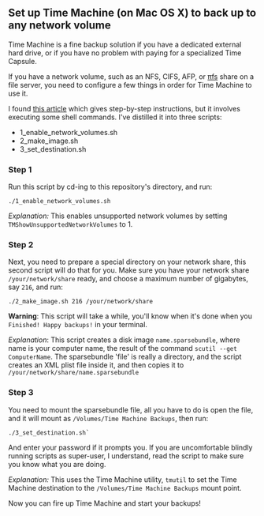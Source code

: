 ## Set up Time Machine (on Mac OS X) to back up to any network volume

Time Machine is a fine backup solution if you have a dedicated external hard drive, or if you have no problem with paying for a specialized Time Capsule.

If you have a network volume, such as an NFS, CIFS, AFP, or [πfs](https://github.com/philipl/pifs#readme) share on a file server, you need to configure a few things in order for Time Machine to use it.

I found [this article](http://lifehacker.com/5691649/an-easier-way-to-set-up-time-machine-to-back-up-to-a-networked-windows-computer) which gives step-by-step instructions, but it involves executing some shell commands. I've distilled it into three scripts: 

 - 1_enable_network_volumes.sh
 - 2_make_image.sh
 - 3_set_destination.sh
 
### Step 1

Run this script by cd-ing to this repository's directory, and run:

``` 
./1_enable_network_volumes.sh
```

_Explanation:_ This enables unsupported network volumes by setting `TMShowUnsupportedNetworkVolumes` to 1.

### Step 2

Next, you need to prepare a special directory on your network share, this second script will do that for you. Make sure you have your network share `/your/network/share` ready, and choose a maximum number of gigabytes, say `216`, and run:

```
./2_make_image.sh 216 /your/network/share
```

__Warning__: This script will take a while, you'll know when it's done when you `Finished! Happy backups!` in your terminal.

_Explanation_: This script creates a disk image `name.sparsebundle`, where name is your computer name, the result of the command `scutil --get ComputerName`. The sparsebundle 'file' is really a directory, and the script creates an XML plist file inside it, and then copies it to `/your/network/share/name.sparsebundle`

### Step 3

You need to mount the sparsebundle file, all you have to do is open the file, and it will mount as `/Volumes/Time Machine Backups`, then run:

```
./3_set_destination.sh`
```

And enter your password if it prompts you. If you are uncomfortable blindly running scripts as super-user, I understand, read the script to make sure you know what you are doing.

_Explanation:_ This uses the Time Machine utility, `tmutil` to set the Time Machine destination to the `/Volumes/Time Machine Backups` mount point.

Now you can fire up Time Machine and start your backups!